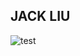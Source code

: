 JACK LIU
---
![test](https://github.com/user-attachments/assets/b30ffe08-496c-4d55-a657-cf678e8077e0)
